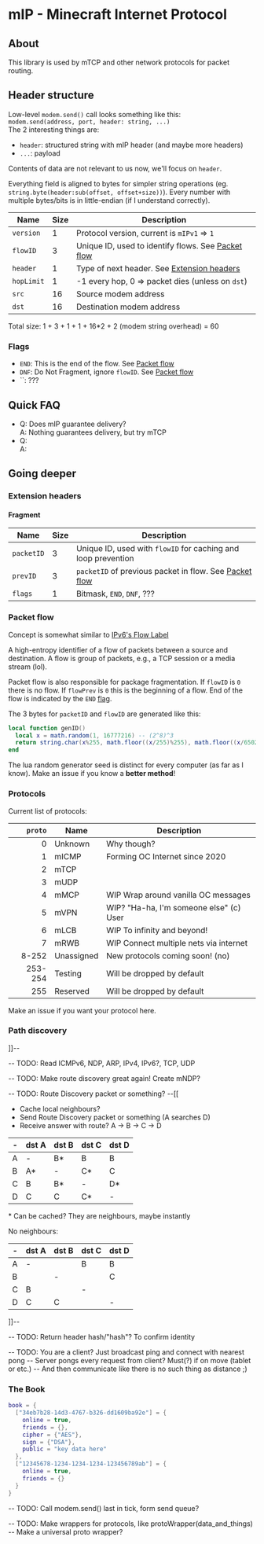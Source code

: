 # mIP - Minecraft Internet Protocol

## About

This library is used by mTCP and other network protocols for packet routing.



## Header structure

Low-level `modem.send()` call looks something like this:\
`modem.send(address, port, header: string, ...)`\
The 2 interesting things are:
- `header`: structured string with mIP header (and maybe more headers)
- `...`: payload

Contents of data are not relevant to us now, we'll focus on `header`.

Everything field is aligned to bytes for simpler string operations
(eg. `string.byte(header:sub(offset, offset+size))`).
Every number with multiple bytes/bits is in little-endian (if I understand correctly).

| Name       | Size | Description
| ---------- | ---- | ---
| `version`  |   1  | Protocol version, current is `mIPv1` => `1`
| `flowID`   |   3  | Unique ID, used to identify flows. See [Packet flow](#packet-flow)
| `header`   |   1  | Type of next header. See [Extension headers](#extension-headers)
| `hopLimit` |   1  | -1 every hop, 0 => packet dies (unless on `dst`)
| `src`      |  16  | Source modem address
| `dst`      |  16  | Destination modem address

Total size: 1 + 3 + 1 + 1 + 16\*2 + 2 (modem string overhead) = 60



### Flags
- `END`: This is the end of the flow. See [Packet flow](#packet-flow)
- `DNF`: Do Not Fragment, ignore `flowID`. See [Packet flow](#packet-flow)
- ``: ???

## Quick FAQ

- Q: Does mIP guarantee delivery?\
  A: Nothing guarantees delivery, but try mTCP
- Q: \
  A: 

## Going deeper

### Extension headers

#### Fragment

| Name       | Size | Description
| ---------- | ---- | ---
| `packetID` |   3  | Unique ID, used with `flowID` for caching and loop prevention
| `prevID`   |   3  | `packetID` of previous packet in flow. See [Packet flow](#packet-flow)
| `flags`    |   1  | Bitmask, `END`, `DNF`, ???


### Packet flow
Concept is somewhat similar to [IPv6's Flow Label](https://en.wikipedia.org/wiki/IPv6_packet#Fixed_header)

A high-entropy identifier of a flow of packets between a source and destination.
A flow is group of packets, e.g., a TCP session or a media stream (lol).

Packet flow is also responsible for package fragmentation.
If `flowID` is `0` there is no flow.
If `flowPrev` is `0` this is the beginning of a flow.
End of the flow is indicated by the `END` [flag](#flags).

The 3 bytes for `packetID` and `flowID` are generated like this:
```lua
local function genID()
  local x = math.random(1, 16777216) -- (2^8)^3
  return string.char(x%255, math.floor((x/255)%255), math.floor((x/65025)%255))
end
```
The lua random generator seed is distinct for every computer (as far as I know).
Make an issue if you know a **better method**!

### Protocols

Current list of protocols:

| `proto` | Name        | Description
| ------: | ----------- | ---
|       0 | Unknown     | Why though?
|       1 | mICMP       | Forming OC Internet since 2020
|       2 | mTCP        | 
|       3 | mUDP        | 
|       4 | mMCP        | WIP Wrap around vanilla OC messages
|       5 | mVPN        | WIP? "Ha-ha, I'm someone else" (c) User
|       6 | mLCB        | WIP To infinity and beyond!
|       7 | mRWB        | WIP Connect multiple nets via internet
|   8-252 | Unassigned  | New protocols coming soon! (no)
| 253-254 | Testing     | Will be dropped by default
|     255 | Reserved    | Will be dropped by default

Make an issue if you want your protocol here.

### Path discovery

]]--

-- TODO: Read ICMPv6, NDP, ARP, IPv4, IPv6?, TCP, UDP

-- TODO: Make route discovery great again! Create mNDP?

-- TODO: Route Discovery packet or something?
--[[
- Cache local neighbours?
- Send Route Discovery packet or something (A searches D)
- Receive answer with route? A -> B -> C -> D

| - | dst A | dst B | dst C | dst D |
| --- | --- | ----- | ----- | --- 
| A |   -   |   B*  |   B   |   B   |
| B |   A*  |   -   |   C*  |   C   |
| C |   B   |   B*  |   -   |   D*  |
| D |   C   |   C   |   C*  |   -   |
\* Can be cached? They are neighbours, maybe instantly

No neighbours:

| - | dst A | dst B | dst C | dst D |
| --- | --- | ----- | ----- | ---
| A |   -   |       |   B   |   B   |
| B |       |   -   |       |   C   |
| C |   B   |       |   -   |       |
| D |   C   |   C   |       |   -   |

]]--

-- TODO: Return header hash/"hash"? To confirm identity

-- TODO: You are a client? Just broadcast ping and connect with nearest pong
-- Server pongs every request from client? Must(?) if on move (tablet or etc.)
-- And then communicate like there is no such thing as distance ;)

### The Book

```Lua
book = {
  ["34eb7b28-14d3-4767-b326-dd1609ba92e"] = {
    online = true,
    friends = {},
    cipher = {"AES"},
    sign = {"DSA"},
    public = "key data here"
  },
  ["12345678-1234-1234-1234-123456789ab"] = {
    online = true,
    friends = {}
  }
}
```

-- TODO: Call modem.send() last in tick, form send queue?

-- TODO: Make wrappers for protocols, like protoWrapper(data_and_things)
-- Make a universal proto wrapper?

